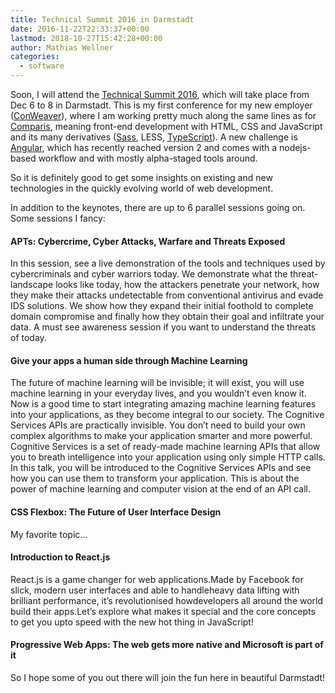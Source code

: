 ```yaml
---
title: Technical Summit 2016 in Darmstadt
date: 2016-11-22T22:33:37+00:00
lastmod: 2018-10-27T15:42:28+00:00
author: Mathias Wellner
categories:
  - software
---
```

Soon, I will attend the <a href="https://www.microsoft.com/germany/technical-summit/default.aspx" target="_blank">Technical Summit 2016</a>, which will take place from Dec 6 to 8 in Darmstadt. This is my first conference for my new employer (<a href="https://www.conweaver.com/" target="_blank">ConWeaver</a>), where I am working pretty much along the same lines as for <a href="http://www.comparis.ch" target="_blank">Comparis</a>, meaning front-end development with HTML, CSS and JavaScript and its many derivatives (<a href="http://sass-lang.com/" target="_blank">Sass</a>, LESS, <a href="https://www.typescriptlang.org/" target="_blank">TypeScript</a>). A new challenge is <a href="https://angular.io/" target="_blank">Angular</a>, which has recently reached version 2 and comes with a nodejs-based workflow and with mostly alpha-staged tools around. 
<!--more-->

So it is definitely good to get some insights on existing and new technologies in the quickly evolving world of web development. 

In addition to the keynotes, there are up to 6 parallel sessions going on. Some sessions I fancy:

#### APTs: Cybercrime, Cyber Attacks, Warfare and Threats Exposed

In this session, see a live demonstration of the tools and techniques used by cybercriminals and cyber warriors today. We demonstrate what the threat-landscape looks like today, how the attackers penetrate your network, how they make their attacks undetectable from conventional antivirus and evade IDS solutions. We show how they expand their initial foothold to complete domain compromise and finally how they obtain their goal and infiltrate your data. A must see awareness session if you want to understand the threats of today.

#### Give your apps a human side through Machine Learning

The future of machine learning will be invisible; it will exist, you will use machine learning in your everyday lives, and you wouldn’t even know it. Now is a good time to start integrating amazing machine learning features into your applications, as they become integral to our society. The Cognitive Services APIs are practically invisible. You don’t need to build your own complex algorithms to make your application smarter and more powerful. Cognitive Services is a set of ready-made machine learning APIs that allow you to breath intelligence into your application using only simple HTTP calls. In this talk, you will be introduced to the Cognitive Services APIs and see how you can use them to transform your application. This is about the power of machine learning and computer vision at the end of an API call.

#### CSS Flexbox: The Future of User Interface Design

My favorite topic&#8230;

#### Introduction to React.js

React.js is a game changer for web applications.Made by Facebook for slick, modern user interfaces and able to handleheavy data lifting with brilliant performance, it&#8217;s revolutionised howdevelopers all around the world build their apps.Let&#8217;s explore what makes it special and the core concepts to get you upto speed with the new hot thing in JavaScript!

#### Progressive Web Apps: The web gets more native and Microsoft is part of it

So I hope some of you out there will join the fun here in beautiful Darmstadt!